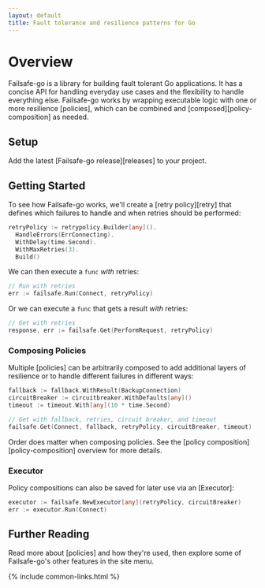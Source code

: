 ```yaml
---
layout: default
title: Fault tolerance and resilience patterns for Go
---
```


# Overview

Failsafe-go is a library for building fault tolerant Go applications. It has a concise API for handling everyday use cases and the flexibility to handle everything else. Failsafe-go works by wrapping executable logic with one or more resilience [policies], which can be combined and [composed][policy-composition] as needed.

## Setup

Add the latest [Failsafe-go release][releases] to your project.

## Getting Started

To see how Failsafe-go works, we'll create a [retry policy][retry] that defines which failures to handle and when retries should be performed:

```go
retryPolicy := retrypolicy.Builder[any]().
  HandleErrors(ErrConnecting).
  WithDelay(time.Second).
  WithMaxRetries(3).
  Build()
```

We can then execute a `func` *with* retries:

```go
// Run with retries
err := failsafe.Run(Connect, retryPolicy)
```

Or we can execute a `func` that gets a result *with* retries:

```go
// Get with retries
response, err := failsafe.Get(PerformRequest, retryPolicy)
```

### Composing Policies

Multiple [policies] can be arbitrarily composed to add additional layers of resilience or to handle different failures in different ways:

```go
fallback := fallback.WithResult(BackupConnection)
circuitBreaker := circuitbreaker.WithDefaults[any]()
timeout := timeout.With[any](10 * time.Second)

// Get with fallback, retries, circuit breaker, and timeout
failsafe.Get(Connect, fallback, retryPolicy, circuitBreaker, timeout)
```

Order does matter when composing policies. See the [policy composition][policy-composition] overview for more details.

### Executor

Policy compositions can also be saved for later use via an [Executor]:

```go
executor := failsafe.NewExecutor[any](retryPolicy, circuitBreaker)
err := executor.Run(Connect)
```

## Further Reading

Read more about [policies] and how they're used, then explore some of Failsafe-go's other features in the site menu.

{% include common-links.html %}